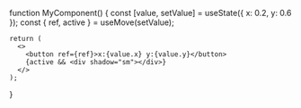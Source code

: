 function MyComponent() {
  const [value, setValue] = useState({ x: 0.2, y: 0.6 });
  const { ref, active } = useMove<HTMLButtonElement>(setValue);

    return (
      <>
        <button ref={ref}>x:{value.x} y:{value.y}</button>
        {active && <div shadow="sm"></div>}
      </>
    );

}
